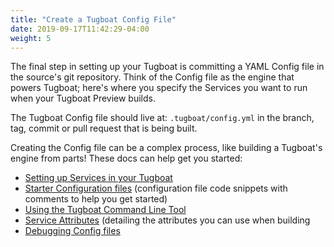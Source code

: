 ```yaml
---
title: "Create a Tugboat Config File"
date: 2019-09-17T11:42:29-04:00
weight: 5
---
```


The final step in setting up your Tugboat is committing a YAML Config file in
the source's git repository. Think of the Config file as the engine that powers
Tugboat; here's where you specify the Services you want to run when your Tugboat
Preview builds.

The Tugboat Config file should live at: `.tugboat/config.yml` in the branch,
tag, commit or pull request that is being built.

Creating the Config file can be a complex process, like building a Tugboat's
engine from parts! These docs can help get you started:

- [Setting up Services in your Tugboat](/setting-up-services/)
- [Starter Configuration files](/starter-configs/) (configuration file code
  snippets with comments to help you get started)
- [Using the Tugboat Command Line Tool](/tugboat-cli/)
- [Service Attributes](/setting-up-services/reference/service-attributes/)
  (detailing the attributes you can use when building
- [Debugging Config files](/troubleshooting/debug-config-file/)
